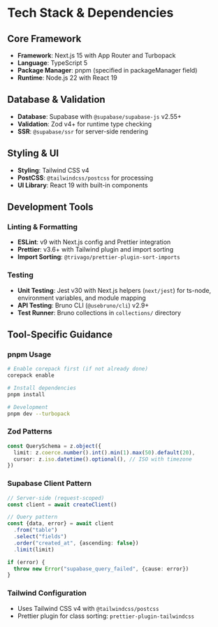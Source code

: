 # Tech Stack & Dependencies

## Core Framework

- **Framework**: Next.js 15 with App Router and Turbopack
- **Language**: TypeScript 5
- **Package Manager**: pnpm (specified in packageManager field)
- **Runtime**: Node.js 22 with React 19

## Database & Validation

- **Database**: Supabase with `@supabase/supabase-js` v2.55+
- **Validation**: Zod v4+ for runtime type checking
- **SSR**: `@supabase/ssr` for server-side rendering

## Styling & UI

- **Styling**: Tailwind CSS v4
- **PostCSS**: `@tailwindcss/postcss` for processing
- **UI Library**: React 19 with built-in components

## Development Tools

### Linting & Formatting

- **ESLint**: v9 with Next.js config and Prettier integration
- **Prettier**: v3.6+ with Tailwind plugin and import sorting
- **Import Sorting**: `@trivago/prettier-plugin-sort-imports`

### Testing

- **Unit Testing**: Jest v30 with Next.js helpers (`next/jest`) for ts-node, environment variables, and module mapping
- **API Testing**: Bruno CLI (`@usebruno/cli`) v2.9+
- **Test Runner**: Bruno collections in `collections/` directory

## Tool-Specific Guidance

### pnpm Usage

```bash
# Enable corepack first (if not already done)
corepack enable

# Install dependencies
pnpm install

# Development
pnpm dev --turbopack
```

### Zod Patterns

```typescript
const QuerySchema = z.object({
  limit: z.coerce.number().int().min(1).max(50).default(20),
  cursor: z.iso.datetime().optional(), // ISO with timezone
})
```

### Supabase Client Pattern

```typescript
// Server-side (request-scoped)
const client = await createClient()

// Query pattern
const {data, error} = await client
  .from("table")
  .select("fields")
  .order("created_at", {ascending: false})
  .limit(limit)

if (error) {
  throw new Error("supabase_query_failed", {cause: error})
}
```

### Tailwind Configuration

- Uses Tailwind CSS v4 with `@tailwindcss/postcss`
- Prettier plugin for class sorting: `prettier-plugin-tailwindcss`

